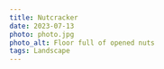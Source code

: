 ```yaml
---
title: Nutcracker
date: 2023-07-13
photo: photo.jpg
photo_alt: Floor full of opened nuts
tags: Landscape
---
```

